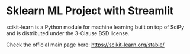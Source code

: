 # Sklearn ML Project with Streamlit

scikit-learn is a Python module for machine learning built on top of SciPy and is distributed under the 3-Clause BSD license.

Check the official main page here: https://scikit-learn.org/stable/
